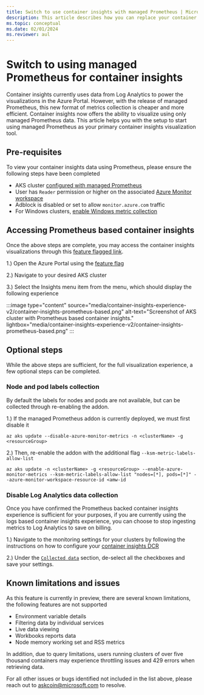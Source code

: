 ```yaml
---
title: Switch to use container insights with managed Prometheus | Microsoft Docs
description: This article describes how you can replace your container insights visualizations to use Prometheus metrics
ms.topic: conceptual
ms.date: 02/01/2024
ms.reviewer: aul
---
```


# Switch to using managed Prometheus for container insights

Container insights currently uses data from Log Analytics to power the visualizations in the Azure Portal. However, with the release of managed Prometheus, this new format of metrics collection is cheaper and more efficient. Container insights now offers the ability to visualize using only managed Prometheus data. This article helps you with the setup to start using managed Prometheus as your primary container insights visualization tool.

## Pre-requisites

To view your container insights data using Prometheus, please ensure the following steps have been completed

* AKS cluster [configured with managed Prometheus](./kubernetes-monitoring-enable.md#enable-prometheus-and-grafana)
* User has `Reader` permission or higher on the associated [Azure Monitor workspace](../essentials/azure-monitor-workspace-overview.md)
* Adblock is disabled or set to allow `monitor.azure.com` traffic
* For Windows clusters, [enable Windows metric collection](./kubernetes-monitoring-enable.md#enable-windows-metrics-collection-preview)


## Accessing Prometheus based container insights

Once the above steps are complete, you may access the container insights visualizations through this [feature flagged link](https://aka.ms/civ2).

1.) Open the Azure Portal using the [feature flag](https://aka.ms/civ2)

2.) Navigate to your desired AKS cluster

3.) Select the Insights menu item from the menu, which should display the following experience

:::image type="content" source="media/container-insights-experience-v2/container-insights-prometheus-based.png" alt-text="Screenshot of AKS cluster with Prometheus based container insights." lightbox="media/container-insights-experience-v2/container-insights-prometheus-based.png" :::

## Optional steps

While the above steps are sufficient, for the full visualization experience, a few optional steps can be completed.

### Node and pod labels collection 

By default the labels for nodes and pods are not available, but can be collected through re-enabling the addon.

1.) If the managed Prometheus addon is currently deployed, we must first disable it

```azurecli
az aks update --disable-azure-monitor-metrics -n <clusterName> -g <resourceGroup>
```

2.) Then, re-enable the addon with the additional flag `--ksm-metric-labels-allow-list`
    
```azurecli
az aks update -n <clusterName> -g <resourceGroup> --enable-azure-monitor-metrics --ksm-metric-labels-allow-list "nodes=[*], pods=[*]" --azure-monitor-workspace-resource-id <amw-id
```

### Disable Log Analytics data collection

Once you have confirmed the Prometheus backed container insights experience is sufficient for your purposes, if you are currently using the logs based container insights experience, you can choose to stop ingesting metrics to Log Analytics to save on billing.

1.) Navigate to the monitoring settings for your clusters by following the instructions on how to configure your [container insights DCR](./container-insights-data-collection-dcr.md#configure-data-collection)

2.) Under the [`Collected data`](./container-insights-data-collection-dcr.md#collected-data) section, de-select all the checkboxes and save your settings.

## Known limitations and issues

As this feature is currently in preview, there are several known limitations, the following features are not supported

* Environment variable details
* Filtering data by individual services
* Live data viewing
* Workbooks reports data
* Node memory working set and RSS metrics

In addition, due to query limitations, users running clusters of over five thousand containers may experience throttling issues and 429 errors when retrieving data.

For all other issues or bugs identified not included in the list above, please reach out to askcoin@microsoft.com to resolve.
